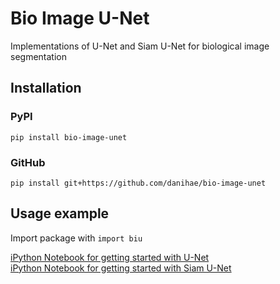 # Bio Image U-Net

Implementations of U-Net and Siam U-Net for biological image segmentation


## Installation
### PyPI
``pip install bio-image-unet``
### GitHub
``pip install git+https://github.com/danihae/bio-image-unet``

## Usage example
Import package with ``import biu``

[iPython Notebook for getting started with U-Net](https://github.com/danihae/bio-image-unet/blob/master/using_unet.ipynb) \
[iPython Notebook for getting started with Siam U-Net](https://github.com/danihae/bio-image-unet/blob/master/using_siam_unet.ipynb)
